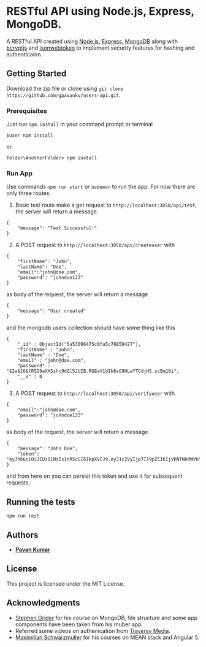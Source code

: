 # RESTful API using Node.js, Express, MongoDB.

A RESTful API created using [Node.js](https://github.com/nodejs/node), [Express](https://github.com/expressjs/express), [MongoDB](https://www.mongodb.com/)
along with [bcryptjs](https://www.npmjs.com/package/bcryptjs) and [jsonwebtoken](https://github.com/auth0/node-jsonwebtoken) to implement security features for hashing and authenticaion.

## Getting Started
Download the zip file or clone using `git clone https://github.com/gpavankv/users-api.git`.

### Prerequisites

Just run `npm install` in your command prompt or terminal

```
$user npm install
```
or

```
folder\AnotherFolder> npm install
```

### Run App

Use commands `npm run start` or `nodemon` to run the app. For now there are only three routes.

1. Basic test route make a get request to `http://localhost:3050/api/test`, the server will return
a message.
```
{
    "message": "Test Successful!"
}
```

2. A POST request to `http://localhost:3050/api/createuser` with
```
{
    "firstName": "John",
    "lastName": "Doe",
    "email":"john@doe.com",
    "password": "johndoe123"
}
```
as body of the request, the server will return a message

```
{
    "message": "User created"
}
```
and the mongodb users collection should have some thing like this

```
{
    "_id" : ObjectId("5a53096475c0fa5c78858427"),
    "firstName" : "John",
    "lastName" : "Doe",
    "email" : "john@doe.com",
    "password" : "$2a$16$fRSD9aXXSzhc9dQl5JUIB.RG8aV1bIk6sG8HLwYTCdjHS.scBq16i",
    "__v" : 0
}
```

3. A POST request to `http://localhost:3050/api/verifyuser` with
```
{
    "email":"john@doe.com",
    "password": "johndoe123"
}
```
as body of the request, the server will return a message

```
{
    "message": "John Doe",
    "token": "eyJhbGciOiJIUzI1NiIsInR5cCI6IkpXVCJ9.eyJ1c2VyIjp7Il9pZCI6IjVhNTNkMWVkNmNkM2ZmMjBmMDM5MjM0MSIsImZpcnN0TmFtZSI6IkpvaG4iLCJsYXN0TmFtZSI6IkRvZSIsImVtYWlsIjoiam9obkBkb2UuY29tIiwicGFzc3dvcmQiOiIkMmEkMTYkOG85LlY1aC9iQmRoUS9IclhFNXhLdVAwcjk4MzJyRlBpU01oY2VWUE9EZFRzTmVGenE5LlciLCJfX3YiOjB9LCJpYXQiOjE1MTU0NDI3MDV9.G3odkBj9sCxftx2QFKLym3m_pTSQ7ejVcp6uE__Zx7c"
}
```
and from here on you can persist this token and use it for subsequent requests.

## Running the tests

`npm run test`

## Authors

* **[Pavan Kumar](https://github.com/gpavankv)**

## License

This project is licensed under the MIT License.

## Acknowledgments

* [Stephen Grider](https://www.udemy.com/user/sgslo/) for his course on MongoDB, file structure and some app components have been taken from his muber app.
* Referred some videos on authenication from [Traversy Media](https://www.youtube.com/user/TechGuyWeb).
* [Maximilian Schwarzmuller](https://www.udemy.com/user/maximilian-schwarzmuller/) for his courses on MEAN stack and Angular 5.
